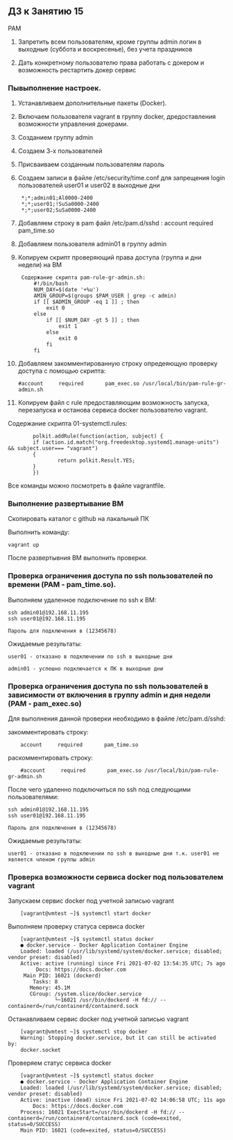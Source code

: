 ## ДЗ к Занятию 15
PAM

1. Запретить всем пользователям, кроме группы admin логин в выходные (суббота и воскресенье), без учета праздников

2. Дать конкретному пользователю права работать с докером и возможность рестартить докер сервис

### Пывыполнение настроек.
1. Устанавливаем дополнительные пакеты (Docker). 
	
2. Включаем пользователя vagrant в группу docker, дредоставления возможности управления докерами.

3. Созданием группу admin	

4. Создаем 3-х пользователей	
		
5. Присваиваем созданным пользователям пароль 	

6. Создаем записи в файле /etc/security/time.conf для запрещения login пользователей user01 и user02 в выходные дни 

		*;*;admin01;Al0000-2400
		*;*;user01;!SuSa0000-2400
		*;*;user02;SuSa0000-2400
		
7. Добавляем строку в pam файл /etc/pam.d/sshd : account     required       pam_time.so
		
8. Добавляем пользователя admin01 в группу admin
	
9. Копируем скрипт проверяющий права доступа (группа и дни недели) на ВМ
	
		Содержание скрипта pam-rule-gr-admin.sh:
			#!/bin/bash
			NUM_DAY=$(date '+%u')
			AMIN_GROUP=$(groups $PAM_USER | grep -c admin)
			if [[ $ADMIN_GROUP -eq 1 ]] ; then
				exit 0
			else
				if [[ $NUM_DAY -gt 5 ]] ; then 
					exit 1
				else
					exit 0
				fi	
			fi

10. Добавляем закомментированную строку опредеяющую проверку доступа с помощью скрипта: 

		#account     required       pam_exec.so /usr/local/bin/pam-rule-gr-admin.sh

11. Копируем файл с rule предоставляющим возможность запуска, перезапуска и останова сервиса docker пользователю vagrant.

Содержание скрипта 01-systemctl.rules:

        	polkit.addRule(function(action, subject) {
			if (action.id.match("org.freedesktop.systemd1.manage-units") && subject.user=== "vagrant")
			{
					return polkit.Result.YES;
			}
			})

Все команды можно посмотреть в файле vagrantfile.

### Выполнение развертывание ВМ

Скопировать каталог с github на лакальный ПК

Выполнить команду:

	vagrant up
	
После развертывния ВМ выполнить проверки.

### Проверка ограничения доступа по ssh  пользователей по времени (PAM - pam_time.so).

Выполняем удаленное подключение по ssh к ВМ:

	ssh admin01@192.168.11.195 
	ssh	user01@192.168.11.195
	
	Пароль для подключения в (12345678)

Ожидаемые результаты:

	user01 - отказано в подключении по ssh в выходные дни

	admin01 - успешно подключается к ПК в выходные дни

### Проверка ограничения доступа по ssh пользователей в зависимости от включения в группу admin и дня недели (PAM - pam_exec.so)

Для выполнения данной проверки необходимо в файле /etc/pam.d/sshd:

закомментировать строку:

		account     required       pam_time.so

раскомментировать строку:

		#account     required       pam_exec.so /usr/local/bin/pam-rule-gr-admin.sh		

После чего удаленно подключиться по ssh под следующими пользователями:

	ssh admin01@192.168.11.195 
	ssh	user01@192.168.11.195
	
	Пароль для подключения в (12345678)

Ожидаемые результаты:

	user01 - отказано в подключении по ssh в выходные дни т.к. user01 не является членом группы admin


### Проверка возможности сервиса docker под пользователем vagrant

Запускаем сервис docker под учетной записью vagrant

		[vagrant@vmtest ~]$ systemctl start docker

Выполняем проверку статуса сервиса docker

		[vagrant@vmtest ~]$ systemctl status docker
		● docker.service - Docker Application Container Engine
   		Loaded: loaded (/usr/lib/systemd/system/docker.service; disabled; vendor preset: disabled)
   		Active: active (running) since Fri 2021-07-02 13:54:35 UTC; 7s ago
			 Docs: https://docs.docker.com
		 Main PID: 16021 (dockerd)
			Tasks: 8
		   Memory: 45.1M
		   CGroup: /system.slice/docker.service
				   └─16021 /usr/bin/dockerd -H fd:// --containerd=/run/containerd/containerd.sock
				
Останавливаем сервис docker под учетной записью vagrant

		[vagrant@vmtest ~]$ systemctl stop docker
		Warning: Stopping docker.service, but it can still be activated by:
  		docker.socket

Проверяем статус сервиса docker

		[vagrant@vmtest ~]$ systemctl status docker
		● docker.service - Docker Application Container Engine
   		Loaded: loaded (/usr/lib/systemd/system/docker.service; disabled; vendor preset: disabled)
   		Active: inactive (dead) since Fri 2021-07-02 14:06:58 UTC; 11s ago
     		Docs: https://docs.docker.com
  		Process: 16021 ExecStart=/usr/bin/dockerd -H fd:// --containerd=/run/containerd/containerd.sock (code=exited, status=0/SUCCESS)
 		Main PID: 16021 (code=exited, status=0/SUCCESS)
